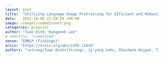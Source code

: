 ```yaml
---
layout: post
title:  "Utilizing Language-Image Pretraining for Efficient and Robust Bilingual Word Alignment"
date:   2022-10-06 22:20:59 +00:00
image: /images/codedinvnet.png
categories: preprint
author: "Tuan Dinh, Kangwook Lee"
# subtitle: "submitted"
venue: "EMNLP (Findings)"
arxiv: "https://arxiv.org/abs/2205.11616"
authors: "<strong>Tuan Dinh</strong>, Jy-yong Sohn, Shashank Rajput, Timothy Ossowski, Yifei Ming, Junjie Hu, Dimitris Papailiopoulos, Kangwook Lee"
---
```

<!-- [Presented Slides](){:target="_blank"} -->
